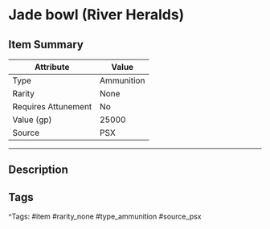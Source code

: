 # Jade bowl (River Heralds)

## Item Summary

| Attribute            | Value                        |
|----------------------|------------------------------|
| Type                 | Ammunition |
| Rarity               | None             |
| Requires Attunement  | No                |
| Value (gp)           | 25000    |
| Source               | PSX |

---

## Description



## Tags

^Tags: #item #rarity_none #type_ammunition #source_psx